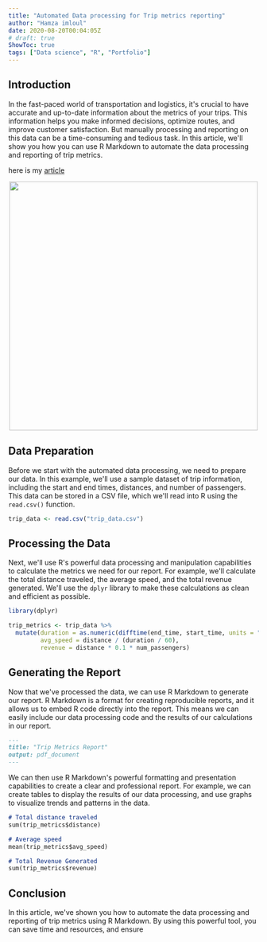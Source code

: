 ```yaml
---
title: "Automated Data processing for Trip metrics reporting"
author: "Hamza imloul"
date: 2020-08-20T00:04:05Z
# draft: true
ShowToc: true
tags: ["Data science", "R", "Portfolio"]
---
```


## Introduction

In the fast-paced world of transportation and logistics, it's crucial to have accurate and up-to-date information about the metrics of your trips. This information helps you make informed decisions, optimize routes, and improve customer satisfaction. But manually processing and reporting on this data can be a time-consuming and tedious task. In this article, we'll show you how you can use R Markdown to automate the data processing and reporting of trip metrics.

here is my [article](https://rpubs.com/himl/Transportation_operations_analysis)  

<p align="center">
<img src="/images/report_waste.png" width="500px"/>  
</p>

## Data Preparation

Before we start with the automated data processing, we need to prepare our data. In this example, we'll use a sample dataset of trip information, including the start and end times, distances, and number of passengers. This data can be stored in a CSV file, which we'll read into R using the `read.csv()` function.

```r
trip_data <- read.csv("trip_data.csv")
```

## Processing the Data

Next, we'll use R's powerful data processing and manipulation capabilities to calculate the metrics we need for our report. For example, we'll calculate the total distance traveled, the average speed, and the total revenue generated. We'll use the `dplyr` library to make these calculations as clean and efficient as possible.

```r
library(dplyr)

trip_metrics <- trip_data %>%
  mutate(duration = as.numeric(difftime(end_time, start_time, units = "mins")),
         avg_speed = distance / (duration / 60),
         revenue = distance * 0.1 * num_passengers)
```

## Generating the Report

Now that we've processed the data, we can use R Markdown to generate our report. R Markdown is a format for creating reproducible reports, and it allows us to embed R code directly into the report. This means we can easily include our data processing code and the results of our calculations in our report.

```md
---
title: "Trip Metrics Report"
output: pdf_document
---
```

We can then use R Markdown's powerful formatting and presentation capabilities to create a clear and professional report. For example, we can create tables to display the results of our data processing, and use graphs to visualize trends and patterns in the data.

```md
# Total distance traveled
sum(trip_metrics$distance)

# Average speed
mean(trip_metrics$avg_speed)

# Total Revenue Generated
sum(trip_metrics$revenue)
```



## Conclusion

In this article, we've shown you how to automate the data processing and reporting of trip metrics using R Markdown. By using this powerful tool, you can save time and resources, and ensure
